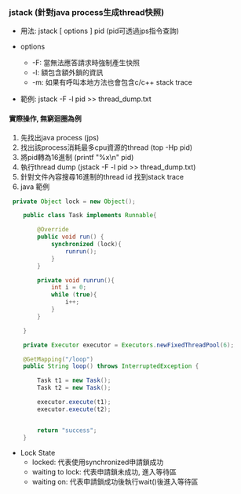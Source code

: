 ### jstack (針對java process生成thread快照)

* 用法: jstack [ options ] pid (pid可透過jps指令查詢)
* options
  * -F: 當無法應答請求時強制產生快照
  * -l: 額包含額外鎖的資訊
  * -m: 如果有呼叫本地方法也會包含c/c++ stack trace

* 範例: jstack -F -l pid >> thread_dump.txt

#### 實際操作, 無窮迴圈為例

1. 先找出java process (jps)
2. 找出該process消耗最多cpu資源的thread (top -Hp pid)
3. 將pid轉為16進制 (printf "%x\n" pid)
4. 執行thread dump (jstack -F -l pid >> thread_dump.txt)
5. 針對文件內容搜尋16進制的thread id 找到stack trace
6. java 範例

```java
 private Object lock = new Object();

    public class Task implements Runnable{

        @Override
        public void run() {
            synchronized (lock){
                runrun();
            }
        }

        private void runrun(){
            int i = 0;
            while (true){
                i++;
            }
        }

    }

    private Executor executor = Executors.newFixedThreadPool(6);

    @GetMapping("/loop")
    public String loop() throws InterruptedException {

        Task t1 = new Task();
        Task t2 = new Task();

        executor.execute(t1);
        executor.execute(t2);


        return "success";
    }
```

* Lock State
  * locked: 代表使用synchronized申請鎖成功
  * waiting to lock: 代表申請鎖未成功, 進入等待區
  * waiting on: 代表申請鎖成功後執行wait()後進入等待區